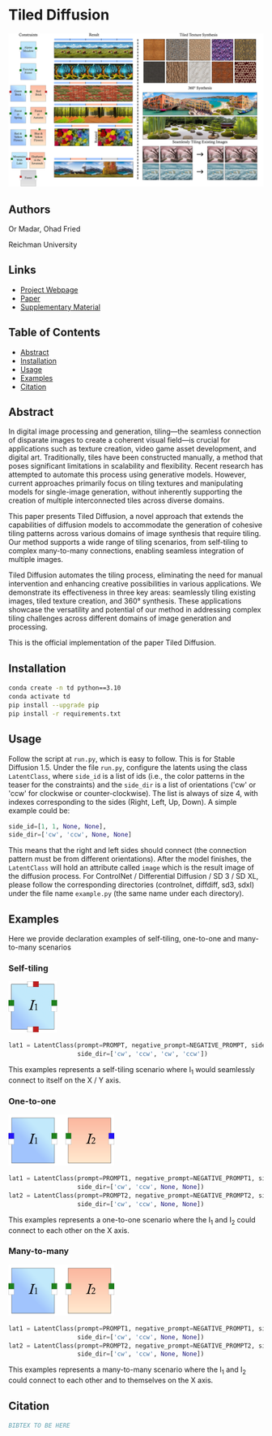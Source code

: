 # Tiled Diffusion

<p align="center">
  <img src="images/teaser.jpg" width="1000">
</p>

## Authors
Or Madar, Ohad Fried

Reichman University

## Links
- [Project Webpage](#) <!-- Add link when available -->
- [Paper](#) <!-- Add link when available -->
- [Supplementary Material](#) <!-- Add link when available -->


## Table of Contents
- [Abstract](#abstract)
- [Installation](#installation)
- [Usage](#usage)
- [Examples](#examples)
- [Citation](#citation)

## Abstract
In digital image processing and generation, tiling—the seamless connection of disparate images to create a coherent visual field—is crucial for applications such as texture creation, video game asset development, and digital art. Traditionally, tiles have been constructed manually, a method that poses significant limitations in scalability and flexibility. Recent research has attempted to automate this process using generative models. However, current approaches primarily focus on tiling textures and manipulating models for single-image generation, without inherently supporting the creation of multiple interconnected tiles across diverse domains.

This paper presents Tiled Diffusion, a novel approach that extends the capabilities of diffusion models to accommodate the generation of cohesive tiling patterns across various domains of image synthesis that require tiling. Our method supports a wide range of tiling scenarios, from self-tiling to complex many-to-many connections, enabling seamless integration of multiple images.

Tiled Diffusion automates the tiling process, eliminating the need for manual intervention and enhancing creative possibilities in various applications. We demonstrate its effectiveness in three key areas: seamlessly tiling existing images, tiled texture creation, and 360° synthesis. These applications showcase the versatility and potential of our method in addressing complex tiling challenges across different domains of image generation and processing.

This is the official implementation of the paper Tiled Diffusion.




## Installation
```bash
conda create -n td python==3.10
conda activate td
pip install --upgrade pip
pip install -r requirements.txt
```

## Usage
Follow the script at `run.py`, which is easy to follow. This is for Stable Diffusion 1.5.
Under the file `run.py`, configure the latents using the class `LatentClass`, where `side_id` is a list of ids (i.e., the color patterns in the teaser for the constraints) and the `side_dir` is a list of orientations ('cw' or 'ccw' for clockwise or counter-clockwise). The list is always of size 4, with indexes corresponding to the sides (Right, Left, Up, Down). A simple example could be:

```python
side_id=[1, 1, None, None],
side_dir=['cw', 'ccw', None, None]
```

This means that the right and left sides should connect (the connection pattern must be from different orientations).
After the model finishes, the `LatentClass` will hold an attribute called `image` which is the result image of the diffusion process.
For ControlNet / Differential Diffusion / SD 3 / SD XL, please follow the corresponding directories (controlnet, diffdiff, sd3, sdxl) under the file name `example.py` (the same name under each directory).

## Examples
Here we provide declaration examples of self-tiling, one-to-one and many-to-many scenarios

### Self-tiling
<img src="images/self.png" height="100">

```python
lat1 = LatentClass(prompt=PROMPT, negative_prompt=NEGATIVE_PROMPT, side_id=[1, 1, 2, 2],
                   side_dir=['cw', 'ccw', 'cw', 'ccw'])
```
This examples represents a self-tiling scenario where I<sub>1</sub> would seamlessly connect to itself on the X / Y axis.

### One-to-one
<img src="images/one.png" height="100">

```python
lat1 = LatentClass(prompt=PROMPT1, negative_prompt=NEGATIVE_PROMPT1, side_id=[1, 2, None, None],
                   side_dir=['cw', 'ccw', None, None])
lat2 = LatentClass(prompt=PROMPT2, negative_prompt=NEGATIVE_PROMPT2, side_id=[2, 1, None, None],
                   side_dir=['cw', 'ccw', None, None])
```
This examples represents a one-to-one scenario where the I<sub>1</sub> and I<sub>2</sub> could connect to each other on the X axis.


### Many-to-many
<img src="images/many.png" height="100">

```python
lat1 = LatentClass(prompt=PROMPT1, negative_prompt=NEGATIVE_PROMPT1, side_id=[1, 1, None, None],
                   side_dir=['cw', 'ccw', None, None])
lat2 = LatentClass(prompt=PROMPT2, negative_prompt=NEGATIVE_PROMPT2, side_id=[1, 1, None, None],
                   side_dir=['cw', 'ccw', None, None])
```
This examples represents a many-to-many scenario where the I<sub>1</sub> and I<sub>2</sub> could connect to each other and to themselves on the X axis.

## Citation
```bibtex
BIBTEX TO BE HERE
```
